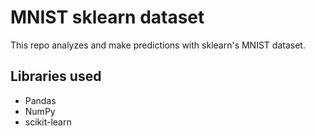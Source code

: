 <h1>MNIST sklearn dataset</h1>

<p>This repo analyzes and make predictions with sklearn's MNIST dataset.</h2>

<h2>Libraries used</h2>

- Pandas
- NumPy
- scikit-learn